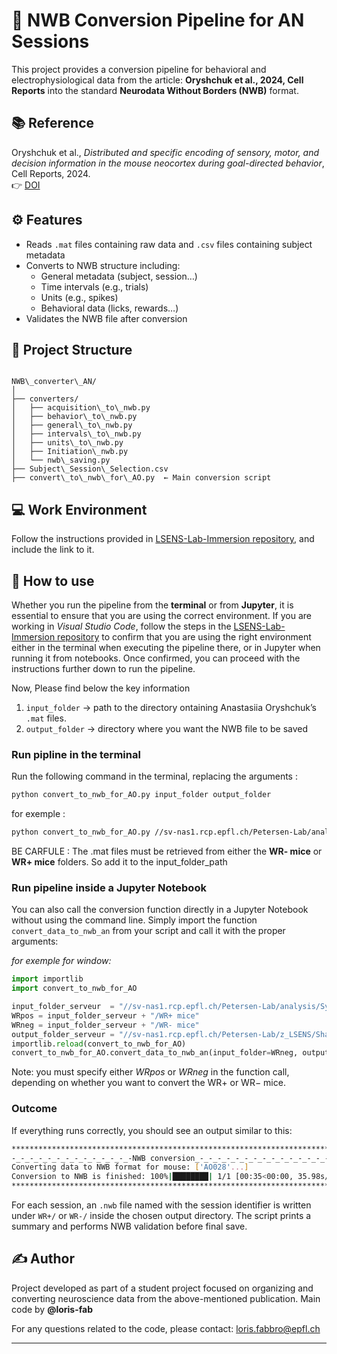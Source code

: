 
# 🧠 NWB Conversion Pipeline for AN Sessions

This project provides a conversion pipeline for behavioral and electrophysiological data from the article: **Oryshchuk et al., 2024, Cell Reports** into the standard **Neurodata Without Borders (NWB)** format.

## 📚 Reference

Oryshchuk et al., *Distributed and specific encoding of sensory, motor, and decision information in the mouse neocortex during goal-directed behavior*, Cell Reports, 2024.  
👉 [DOI](https://doi.org/10.1016/j.celrep.2023.113618)



## ⚙️ Features

- Reads `.mat` files containing raw data and `.csv` files containing subject metadata
- Converts to NWB structure including:
  - General metadata (subject, session…)
  - Time intervals (e.g., trials)
  - Units (e.g., spikes)
  - Behavioral data (licks, rewards…)
- Validates the NWB file after conversion



## 📁 Project Structure

```

NWB\_converter\_AN/
│
├── converters/
│   ├── acquisition\_to\_nwb.py
│   ├── behavior\_to\_nwb.py
│   ├── general\_to\_nwb.py
│   ├── intervals\_to\_nwb.py
│   ├── units\_to\_nwb.py
│   ├── Initiation\_nwb.py
│   └── nwb\_saving.py
├── Subject\_Session\_Selection.csv 
├── convert\_to\_nwb\_for\_AO.py  ← Main conversion script

````



## 💻 Work Environment
Follow the <Environment setup> instructions provided in [LSENS-Lab-Immersion repository](https://github.com/loris-fab/LSENS-Lab-Immersion.git), and include the link to it.

## 🧩 How to use

Whether you run the pipeline from the **terminal** or from **Jupyter**, it is essential to ensure that you are using the correct environment. If you are working in *Visual Studio Code*, follow the <Verification> steps in the [LSENS-Lab-Immersion repository](https://github.com/loris-fab/LSENS-Lab-Immersion.git) to confirm that you are using the right environment either in the terminal when executing the pipeline there, or in Jupyter when running it from notebooks. Once confirmed, you can proceed with the instructions further down to run the pipeline.

Now, Please find below the key information

1. `input_folder` → path to the directory ontaining Anastasiia Oryshchuk’s `.mat` files.
2. `output_folder` → directory where you want the NWB file to be saved


### Run pipline in the terminal

Run the following command in the terminal, replacing the arguments :

```bash
python convert_to_nwb_for_AO.py input_folder output_folder
```

for exemple :
```bash
python convert_to_nwb_for_AO.py //sv-nas1.rcp.epfl.ch/Petersen-Lab/analysis/Sylvain_Crochet/DATA_REPOSITORY/Oryshchuk_Spike&LFP_2024/WR- mice //sv-nas1.rcp.epfl.ch/Petersen-Lab/z_LSENS/Share/Loris_Fabbro/AO/NWB_files
```
BE CARFULE : The .mat files must be retrieved from either the **WR- mice** or **WR+ mice** folders. So add it to the input_folder_path

### Run pipeline inside a Jupyter Notebook

You can also call the conversion function directly in a Jupyter Notebook without using the command line.
Simply import the function `convert_data_to_nwb_an` from your script and call it with the proper arguments:

*for exemple for window:* 
```python
import importlib
import convert_to_nwb_for_AO

input_folder_serveur  = "//sv-nas1.rcp.epfl.ch/Petersen-Lab/analysis/Sylvain_Crochet/DATA_REPOSITORY/Oryshchuk_Spike&LFP_2024"
WRpos = input_folder_serveur + "/WR+ mice"
WRneg = input_folder_serveur + "/WR- mice"
output_folder_serveur = "//sv-nas1.rcp.epfl.ch/Petersen-Lab/z_LSENS/Share/Loris_Fabbro/AO/NWB_files"
importlib.reload(convert_to_nwb_for_AO)
convert_to_nwb_for_AO.convert_data_to_nwb_an(input_folder=WRneg, output_folder=output_folder_serveur)
```

Note: you must specify either *WRpos* or *WRneg* in the function call, depending on whether you want to convert the WR+ or WR− mice.

### Outcome
If everything runs correctly, you should see an output similar to this:

```bash
**************************************************************************
-_-_-_-_-_-_-_-_-_-_-_-_-_-NWB conversion_-_-_-_-_-_-_-_-_-_-_-_-_-_-_-_-
Converting data to NWB format for mouse: ['AO028'...]
Conversion to NWB is finished: 100%|████████| 1/1 [00:35<00:00, 35.98s/it]
**************************************************************************
```

For each session, an `.nwb` file named with the session identifier is written under `WR+/` or `WR-/` inside the chosen output directory. The script prints a summary and performs NWB validation before final save.


## ✍️ Author

Project developed as part of a student project focused on organizing and converting neuroscience data from the above-mentioned publication.
Main code by **@loris-fab**

For any questions related to the code, please contact: loris.fabbro@epfl.ch


---

